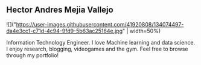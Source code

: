## Hector Andres Mejia Vallejo

![]("https://user-images.githubusercontent.com/41920808/134074497-da4e3cc1-c71d-4c94-9fd9-5b63ac25164e.jpg" | width=50%)

Information Technology Engineer. I love Machine learning and data science. I enjoy research, blogging, videogames and the gym. Feel free to browse through my portfolio!






